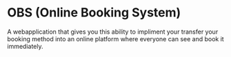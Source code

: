 # OBS (Online Booking System)

A webapplication that gives you this ability to impliment your transfer your booking method into an online platform where everyone can see and book it immediately.
